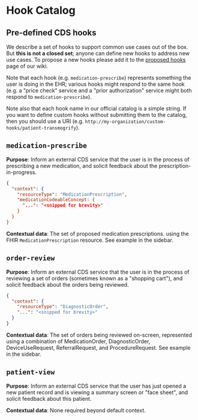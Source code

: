 # Hook Catalog

## Pre-defined CDS hooks

We describe a set of hooks to support common use cases out of the box.
But **this is not a closed set**; anyone can define new hooks to address new use
cases. To propose a new hooks please add it to the [proposed hooks](https://github.com/cds-hooks/docs/wiki/Proposed-Hooks) page of our wiki.

Note that each hook (e.g. `medication-prescribe`) represents something the user is doing in the EHR; various hooks might respond to the same hook (e.g. a "price check" service and a "prior authorization" service might both respond to `medication-prescribe`).

Note also that each hook name in our official catalog is a simple string. If
you want to define custom hooks without submitting them to the catalog, then
you should use a URI (e.g.
`http://my-organization/custom-hooks/patient-transmogrify`).


## `medication-prescribe`

**Purpose**: Inform an external CDS service that the user is in the process of
prescribing a new medication, and solicit feedback about the
prescription-in-progress.

```json
{
  "context": {
    "resourceType": "MedicationPrescription",
    "medicationCodeableConcept: {
      "...": "<snipped for brevity>"
    }
  }
}
```

**Contextual data**: The set of proposed medication prescriptions. using the
FHIR `MedicationPrescription` resource. See example in the sidebar.

## `order-review`

**Purpose**: Inform an external CDS service that the user is in the process of
reviewing a set of orders (sometimes known as a "shopping cart"), and solicit
feedback about the orders being reviewed.


```json
{
  "context": {
    "resourceType": "DiagnosticOrder",
    "...": "<snipped for brevity>"
  }
}
```

**Contextual data**: The set of orders being reviewed on-screen, represented
using a combination of MedicationOrder, DiagnosticOrder, DeviceUseRequest,
ReferralRequest, and ProcedureRequest. See example in the sidebar.

## `patient-view`

**Purpose**: Inform an external CDS service that the user has just opened a new
patient record and is viewing a summary screen or "face sheet", and solicit
feedback about this patient.

**Contextual data**: None required beyond default context.
